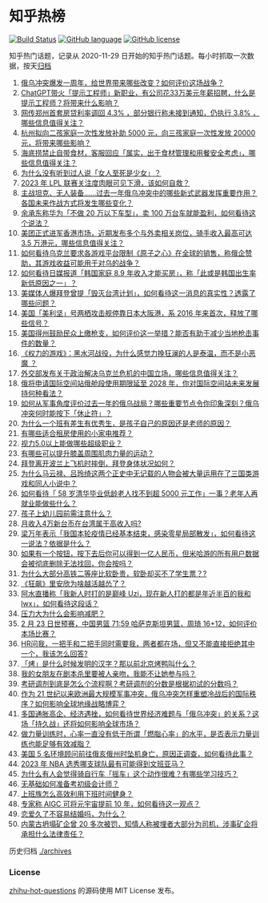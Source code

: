 # 知乎热榜
[![Build Status](https://github.com/ToWeLong/zhihu-hot-questions/workflows/CI/badge.svg)](https://github.com/ToWeLong/zhihu-hot-questions/actions)
[![GitHub language](https://img.shields.io/badge/language-golang-orange.svg)](https://golang.org/)
[![GitHub license](https://img.shields.io/github/license/ToWeLong/zhihu-hot-questions)](https://github.com/ToWeLong/zhihu-hot-questions/blob/main/LICENSE)

知乎热门话题，记录从 2020-11-29 日开始的知乎热门话题。每小时抓取一次数据，按天[归档](./archives)

<!-- BEGIN -->

1. [俄乌冲突爆发一周年，给世界带来哪些改变？如何评价这场战争？](https://www.zhihu.com/question/585240364)
1. [ChatGPT带火「提示工程师」新职业，有公司花33万美元年薪招聘，什么是提示工程师？将带来什么影响？](https://www.zhihu.com/question/585797590)
1. [网传郑州首套房贷利率调回 4.3% ，部分银行称未接到通知，仍执行 3.8% ，哪些信息值得关注？](https://www.zhihu.com/question/585777370)
1. [杭州拟向二孩家庭一次性发放补助 5000 元，向三孩家庭一次性发放 20000 元，将带来哪些影响？](https://www.zhihu.com/question/585573198)
1. [海底捞禁止自带食材，客服回应「属实，出于食材管理和用餐安全考虑」，哪些信息值得关注？](https://www.zhihu.com/question/585791598)
1. [为什么没有听到过人说「女人至死是少女」？](https://www.zhihu.com/question/585400980)
1. [2023 年 LPL 联赛关注度肉眼可见下滑，该如何自救？](https://www.zhihu.com/question/585748158)
1. [主战坦克、无人装备……过去一年俄乌冲突中的哪些新式武器发挥重要作用？各国未来作战方式将发生哪些变化？](https://www.zhihu.com/question/585316472)
1. [余承东称华为「不做 20 万以下车型」，卖 100 万台车就能盈利，如何看待这个说法？](https://www.zhihu.com/question/585518478)
1. [美团正式进军香港市场，近期发布多个与外卖相关岗位，骑手收入最高可达 3.5 万港元，哪些信息值得关注？](https://www.zhihu.com/question/585333292)
1. [如何看待乌克兰要求各游戏平台限制《原子之心》在全球的销售，称俄企赞助，其游戏收益可能用于对乌的战争？](https://www.zhihu.com/question/585584161)
1. [如何看待日媒报道「韩国家庭 8.9 年收入才能买房」，称「此或是韩国出生率新低原因之一」？](https://www.zhihu.com/question/585786785)
1. [美媒体人爆拜登曾提「毁灭台湾计划」，如何看待这一消息的真实性？透露了哪些问题？](https://www.zhihu.com/question/585755663)
1. [美国「美利坚」号两栖攻击舰停靠日本大阪港，系 2016 年来首次，释放了哪些信号？](https://www.zhihu.com/question/585115504)
1. [美国得州鼓励民众上缴枪支，如何评价这一举措？能否有助于减少当地枪击事件的数量？](https://www.zhihu.com/question/585811981)
1. [《权力的游戏》：黑水河战役，为什么感觉力挽狂澜的人是泰温，而不是小恶魔 ？](https://www.zhihu.com/question/585024288)
1. [外交部发布关于政治解决乌克兰危机的中国立场，哪些信息值得关注？](https://www.zhihu.com/question/585943149)
1. [俄将申请国际空间站俄舱段使用期限延至 2028 年，你对国际空间站未来发展持何种看法？](https://www.zhihu.com/question/585632455)
1. [如何从军事角度评价过去一年的俄乌战局？哪些重要节点令你印象深刻？俄乌冲突何时能按下「休止符」？](https://www.zhihu.com/question/585316382)
1. [为什么一个班有差生有优秀生，是孩子自己的原因还是老师的原因？](https://www.zhihu.com/question/573707392)
1. [有哪些适合租房使用的小家电推荐？](https://www.zhihu.com/question/584235535)
1. [视力5.0以上能做哪些超级职业？](https://www.zhihu.com/question/584391209)
1. [有哪些可以提升膝盖周围肌肉力量的运动？](https://www.zhihu.com/question/583667342)
1. [拜登离开波兰上飞机时摔倒，拜登身体状况如何？](https://www.zhihu.com/question/585734430)
1. [为什么马云禄、吕玲绮这两个正史中无记载的人物会被大量运用在了三国类游戏和同人小说中？](https://www.zhihu.com/question/26942819)
1. [如何看待「 58 岁清华毕业低龄老人找不到超 5000 元工作」一事？老年人再就业能做些什么？](https://www.zhihu.com/question/585743500)
1. [孩子上幼儿园前需注意什么？](https://www.zhihu.com/question/580940294)
1. [月收入4万新台币在台湾属于高收入吗?](https://www.zhihu.com/question/584366738)
1. [梁万年表示「我国本轮疫情已经基本结束，感染零星局部散发」，如何看待这一说法？依据是什么？](https://www.zhihu.com/question/585784999)
1. [如果有一个按钮，按下去后你可以得到一亿人民币，但米哈游的所有用户数据会被彻底删除无法找回，你会按吗？](https://www.zhihu.com/question/585478970)
1. [为什么大部分高铁二等座比软卧贵，软卧却买不了学生票？?](https://www.zhihu.com/question/584280542)
1. [《狂飙》里安欣为啥越活越怂了？](https://www.zhihu.com/question/580199099)
1. [阿水直播称「我新人时打的是巅峰 Uzi，现在新人打的都是年近半百的我和 lwx」，如何看待这段话？](https://www.zhihu.com/question/585532792)
1. [压力大为什么会影响减肥？](https://www.zhihu.com/question/584121419)
1. [2 月 23 日世预赛，中国男篮 71:59 哈萨克斯坦男篮，周琦 16+12，如何评价本场比赛？](https://www.zhihu.com/question/585602844)
1. [HR问我，一把手和二把手同时需要我，两者都在场，但又不能直接拒绝其中一个，我该怎么回答?](https://www.zhihu.com/question/584878120)
1. [「烤」是什么时候发明的汉字？那以前北京烤鸭叫什么？](https://www.zhihu.com/question/585519246)
1. [我的女朋友在剧本杀里要被人亲吻，我能不让她参与吗？](https://www.zhihu.com/question/568332577)
1. [考研调剂到底是怎么个流程啊？考研调剂的分数是根据初试的分数吗？](https://www.zhihu.com/question/387338561)
1. [作为 21 世纪以来欧洲最大规模军事冲突，俄乌冲突怎样重塑冷战后的国际秩序？如何影响全球地缘战略博弈？](https://www.zhihu.com/question/585316625)
1. [多国通胀高企、经济遇挫，如何看待世界经济难题与「俄乌冲突」的关系？这场「持久战」还将如何影响全球市场？](https://www.zhihu.com/question/585552111)
1. [做力量训练时，心率一直没有低于所谓「燃脂心率」的水平，是否表示力量训练也能足够有效减脂？](https://www.zhihu.com/question/582933533)
1. [美国 5 名环境顾问前往俄亥俄州时坠机身亡，原因正调查，如何看待此事？](https://www.zhihu.com/question/585750273)
1. [2023 年 NBA 选秀哪支球队最有可能得到文班亚马？](https://www.zhihu.com/question/585723179)
1. [为什么有人会觉得骑自行车「摇车」这个动作很难？有哪些学习技巧？](https://www.zhihu.com/question/584623015)
1. [无基础如何准备考初级会计师？](https://www.zhihu.com/question/21167265)
1. [上班族怎么高效利用下班时间健身？](https://www.zhihu.com/question/583243323)
1. [专家称 AIGC 可将元宇宙提前 10 年，如何看待这一观点？](https://www.zhihu.com/question/585689785)
1. [恋爱久了不容易结婚吗，为什么？](https://www.zhihu.com/question/585575515)
1. [内蒙古坍塌矿企曾 20 多次被罚，知情人称被埋者大部分为司机，涉事矿企将承担什么法律责任？](https://www.zhihu.com/question/585724262)

<!-- END -->

历史归档 [./archives](./archives)


### License
[zhihu-hot-questions](https://github.com/towelong/zhihu-hot-questions) 的源码使用 MIT License 发布。